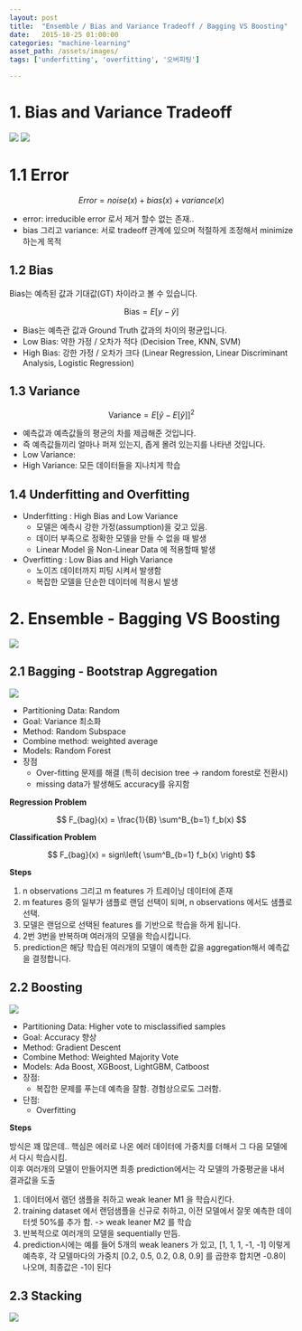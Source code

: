 ```yaml
---
layout: post 
title:  "Ensemble / Bias and Variance Tradeoff / Bagging VS Boosting"
date:   2015-10-25 01:00:00 
categories: "machine-learning"
asset_path: /assets/images/ 
tags: ['underfitting', 'overfitting', '오버피팅']

---
```


# 1. Bias and Variance Tradeoff

<img src="{{ page.asset_path }}underfit_right_overfit.png" class="img-responsive img-rounded img-fluid center">

<img src="{{ page.asset_path }}bias_variance_tradeoff.jpeg" class="img-responsive img-rounded img-fluid center">

# 1.1 Error

$$ Error = noise(x) + bias(x) + variance(x) $$

- error: irreducible error 로서 제거 할수 없는 존재..
- bias 그리고 variance: 서로 tradeoff 관계에 있으며 적절하게 조정해서 minimize 하는게 목적

## 1.2 Bias

Bias는 예측된 값과 기대값(GT) 차이라고 볼 수 있습니다.

$$ \text{Bias} = E[y - \hat{y}] $$

- Bias는 예측관 값과 Ground Truth 값과의 차이의 평균입니다.
- Low Bias: 약한 가정 / 오차가 적다 (Decision Tree, KNN, SVM)
- High Bias: 강한 가정 / 오차가 크다 (Linear Regression, Linear Discriminant Analysis, Logistic Regression)

## 1.3 Variance

$$ \text{Variance} = E \left[ \hat{y} - E[\hat{y}] \right]^2 $$

- 예측값과 예측값들의 평균의 차를 제곱해준 것입니다.
- 즉 예측값들끼리 얼마나 퍼져 있는지, 좁게 몰려 있는지를 나타낸 것입니다.
- Low Variance:
- High Variance: 모든 데이터들을 지나치게 학습

## 1.4 Underfitting and Overfitting

- Underfitting : High Bias and Low Variance
    - 모델은 예측시 강한 가정(assumption)을 갖고 있음.
    - 데이터 부족으로 정확한 모델을 만들 수 없을 때 발생
    - Linear Model 을 Non-Linear Data 에 적용할때 발생
- Overfitting : Low Bias and High Variance
    - 노이즈 데이터까지 피팅 시켜서 발생함
    - 복잡한 모델을 단순한 데이터에 적용시 발생

# 2. Ensemble - Bagging VS Boosting

<img src="{{ page.asset_path }}ensemble_methods.png" class="img-responsive img-rounded img-fluid center">

## 2.1 Bagging - Bootstrap Aggregation

<img src="{{ page.asset_path }}bagging_in_detail.jpeg" class="img-responsive img-rounded img-fluid center">

- Partitioning Data: Random
- Goal: Variance 최소화
- Method: Random Subspace
- Combine method: weighted average
- Models: Random Forest
- 장점
    - Over-fitting 문제를 해결 (특히 decision tree -> random forest로 전환시)
    - missing data가 발생해도 accuracy를 유지함

**Regression Problem**

$$ F_{bag}(x) = \frac{1}{B} \sum^B_{b=1} f_b(x) $$

**Classification Problem**

$$ F_{bag}(x) = sign\left( \sum^B_{b=1} f_b(x) \right)  $$

**Steps**

1. n observations 그리고 m features 가 트레이닝 데이터에 존재
2. m features 중의 일부가 샘플로 랜덤 선택이 되며, n observations 에서도 샘플로 선택.
3. 모델은 랜덤으로 선택된 features 를 기반으로 학습을 하게 됩니다.
4. 2번 3번을 반복하며 여러개의 모델을 학습시킵니다.
5. prediction은 해당 학습된 여러개의 모델이 예측한 값을 aggregation해서 예측값을 결정합니다.

## 2.2 Boosting

<img src="{{ page.asset_path }}boosted_trees_process.png" class="img-responsive img-rounded img-fluid center">

- Partitioning Data: Higher vote to misclassified samples
- Goal: Accuracy 향상
- Method: Gradient Descent
- Combine Method: Weighted Majority Vote
- Models: Ada Boost, XGBoost, LightGBM, Catboost
- 장점:
  - 복잡한 문제를 푸는데 예측을 잘함. 경험상으로도 그러함. 
- 단점:
    - Overfitting

**Steps**

방식은 꽤 많은데.. 핵심은 에러로 나온 에러 데이터에 가중치를 더해서 그 다음 모델에서 다시 학습시킴. <br>
이후 여러개의 모델이 만들어지면 최종 prediction에서는 각 모델의 가중평균을 내서 결과값을 도출

1. 데이터에서 램던 샘플을 취하고 weak leaner M1 을 학습시킨다.
2. training dataset 에서 랜덤샘플을 신규로 취하고, 이전 모델에서 잘못 예측한 데이터셋 50%를 추가 함. -> weak leaner M2 를 학습
3. 반복적으로 여러개의 모델을 sequentially 만듬. 
4. prediction시에는 예를 들어 5개의 weak leaners 가 있고, \[1, 1, 1, -1, -1\] 이렇게 예측후, 각 모델마다의 가중치 \[0.2, 0.5, 0.2, 0.8, 0.9\] 를 곱한후 합치면 -0.8이 나오며, 최종값은 -1이 된다



## 2.3 Stacking

<img src="{{ page.asset_path }}modelstacking.png" class="img-responsive img-rounded img-fluid center">

